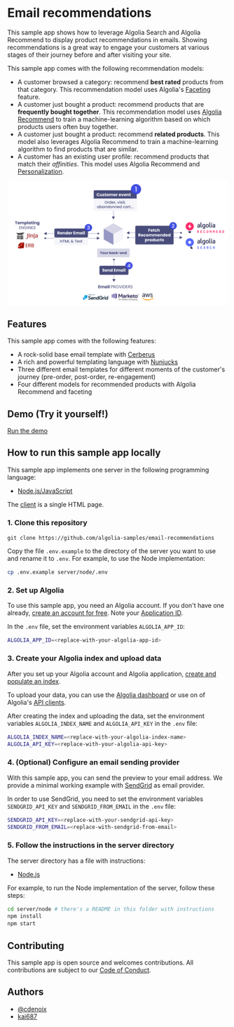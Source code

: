 # Email recommendations

This sample app shows how to leverage Algolia Search and Algolia Recommend to display product recommendations in emails.
Showing recommendations is a great way to engage your customers at various stages of their journey before and after visiting your site.

This sample app comes with the following recommendation models:

- A customer browsed a category: recommend **best rated** products from that category. This recommendation model uses Algolia's [Faceting](https://www.algolia.com/doc/guides/managing-results/refine-results/faceting/) feature.
- A customer just bought a product: recommend products that are **frequently bought together**. This recommendation model uses [Algolia Recommend](https://www.algolia.com/doc/guides/algolia-ai/recommend/) to train a machine-learning algorithm based on which products users often buy together.
- A customer just bought a product: recommend **related products**. This model also leverages Algolia Recommend to train a machine-learning algorithm to find products that are similar.
- A customer has an existing user profile: recommend products that match their _affinities_. This model uses Algolia Recommend and [Personalization](https://www.algolia.com/doc/guides/personalization/what-is-personalization/).

<img src="demo/diagram.png?raw=true" alt="A flowchart of the email recommendations sample application" align="center">

## Features

This sample app comes with the following features:

- A rock-solid base email template with [Cerberus](https://tedgoas.github.io/Cerberus/)
- A rich and powerful templating language with [Nunjucks](https://mozilla.github.io/nunjucks/)
- Three different email templates for different moments of the customer's journey (pre-order, post-order, re-engagement)
- Four different models for recommended products with Algolia Recommend and faceting

## Demo (Try it yourself!)

[Run the demo](https://emails-recommendations.herokuapp.com/)


## How to run this sample app locally

This sample app implements one server in the following programming language:

- [Node.js/JavaScript](server/node)

The [client](client) is a single HTML page.

### 1. Clone this repository

```
git clone https://github.com/algolia-samples/email-recommendations
```

Copy the file `.env.example` to the directory of the server you want to use and rename it to `.env`. For example, to use the Node implementation:

```bash
cp .env.example server/node/.env
```

### 2. Set up Algolia

To use this sample app, you need an Algolia account. If you don't have one already, [create an account for free](https://www.algolia.com/users/sign-up). Note your [Application ID](https://deploy-preview-5789--algolia-docs.netlify.app/doc/guides/sending-and-managing-data/send-and-update-your-data/how-to/importing-with-the-api/#application-id).

In the `.env` file, set the environment variables `ALGOLIA_APP_ID`:

```bash
ALGOLIA_APP_ID=<replace-with-your-algolia-app-id>
```

### 3. Create your Algolia index and upload data

After you set up your Algolia account and Algolia application, [create and populate an index](https://www.algolia.com/doc/guides/sending-and-managing-data/prepare-your-data/).

To upload your data, you can use the [Algolia dashboard](https://www.algolia.com/doc/guides/sending-and-managing-data/send-and-update-your-data/how-to/importing-from-the-dashboard/) or use on of Algolia's [API clients](https://www.algolia.com/developers/#integrations).

After creating the index and uploading the data, set the environment variables `ALGOLIA_INDEX_NAME` and `ALGOLIA_API_KEY` in the `.env` file:

```bash
ALGOLIA_INDEX_NAME=<replace-with-your-algolia-index-name>
ALGOLIA_API_KEY=<replace-with-your-algolia-api-key>
```

### 4. (Optional) Configure an email sending provider

With this sample app, you can send the preview to your email address.
We provide a minimal working example with [SendGrid](https://sendgrid.com/) as email provider.

In order to use SendGrid, you need to set the environment variables `SENDGRID_API_KEY` and `SENDGRID_FROM_EMAIL` in the `.env` file:

```bash
SENDGRID_API_KEY=<replace-with-your-sendgrid-api-key>
SENDGRID_FROM_EMAIL=<replace-with-sendgrid-from-email>
```

### 5. Follow the instructions in the server directory

The server directory has a file with instructions:

- [Node.js](server/node/README)

For example, to run the Node implementation of the server, follow these steps:

```bash
cd server/node # there's a README in this folder with instructions
npm install
npm start
```

## Contributing

This sample app is open source and welcomes contributions. All contributions are subject to our [Code of Conduct](https://github.com/algolia-samples/.github/blob/master/CODE_OF_CONDUCT.md).

## Authors

- [@cdenoix](https://twitter.com/cdenoix)
- [kai687](https://github.com/kai687)
